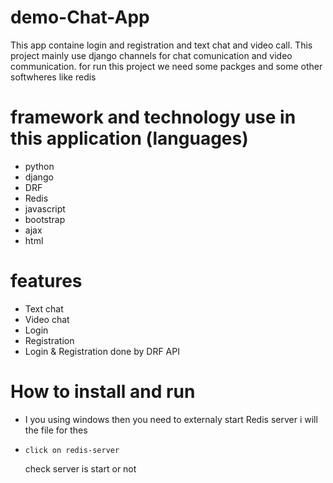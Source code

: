 # demo-Chat-App
This app containe login and registration and text chat and video call. This project mainly use django channels for chat comunication and video communication. for run this project we need some packges and some other softwheres like redis

# framework and technology use in this application (languages)
* python
* django
* DRF
* Redis
* javascript
* bootstrap
* ajax
* html

# features
* Text chat 
* Video chat
* Login
* Registration
* Login & Registration done by DRF API

# How to install and run
* I you using windows then you need to externaly start Redis server i will the file for thes
* `click on redis-server`

  check server is start or not
